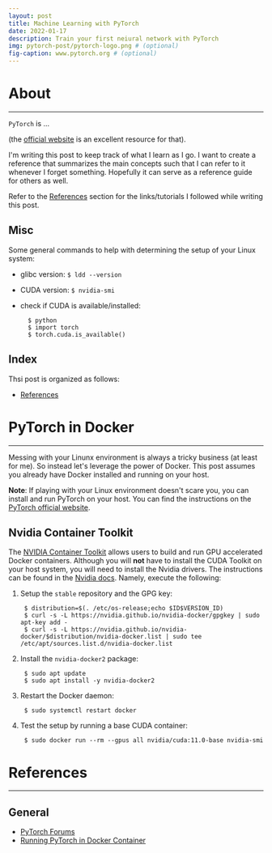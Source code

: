 ```yaml
---
layout: post
title: Machine Learning with PyTorch
date: 2022-01-17
description: Train your first neiural network with PyTorch
img: pytorch-post/pytorch-logo.png # (optional)
fig-caption: www.pytorch.org # (optional)
---
```


<!-- TODO: update the pytorch logo for a better one -->

# About <a id="headerlink" name="pytorch-about" href="#pytorch-about" title="Permalink to this headline"></a>
------------------

<!-- TODO: finish the about section -->

`PyTorch` is ...

(the [official website](https://pytorch.org/) is an excellent resource for
that).

I'm writing this post to keep track of what I learn as I go. I want to create a
reference that summarizes the main concepts such that I can refer to it whenever
I forget something. Hopefully it can serve as a reference guide for others as
well.

<!-- There is no better way to -->
<!-- learn how to use this software than by playing with it. -->

Refer to the [References](#pytorch-referneces) section for the links/tutorials I
followed while writing this post.

## Misc <a id="headerlink" name="pytorch-misc-commands" href="#pytorch-misc-commands" title="Permalink to this headline"></a>

<!-- See: https://www.tablesgenerator.com/markdown_tables -->

Some general commands to help with determining the setup of your Linux system:

* glibc version: `$ ldd --version`
* CUDA version: `$ nvidia-smi`
* check if CUDA is available/installed:

        $ python
        $ import torch
        $ torch.cuda.is_available()

## Index <a id="headerlink" name="pytorch-index" href="#pytorch-index" title="Permalink to this headline"></a>

Thsi post is organized as follows:

* [References](#pytorch-references)

# PyTorch in Docker <a id="headerlink" name="pytorch-docker" href="#pytorch-docker" title="Permalink to this headline"></a>
------------------

Messing with your Linunx environment is always a tricky business (at least for
me). So instead let's leverage the power of Docker. This post assumes you
already have Docker installed and running on your host.

**Note**: If playing with your Linux environment doesn't scare you, you can
install and run PyTorch on your host. You can find the instructions on
the [PyTorch official website](https://pytorch.org/get-started/locally/).

## Nvidia Container Toolkit <a id="headerlink" name="nvidia-container-toolkit" href="#nvidia-container-toolkit" title="Permalink to this headline"></a>

The [NVIDIA Container Toolkit](https://github.com/NVIDIA/nvidia-docker) allows
users to build and run GPU accelerated Docker containers. Although you will
**not** have to install the CUDA Toolkit on your host system, you will need to
install the Nvidia drivers. The instructions can be found in
the
[Nvidia docs](https://docs.nvidia.com/datacenter/cloud-native/container-toolkit/install-guide.html#docker). Namely,
execute the following:

<!-- TODO: figure out why the txt doesn't wrap - thought I had figured that our -->
<!-- already -->

1. Setup the `stable` repository and the GPG key:

        $ distribution=$(. /etc/os-release;echo $ID$VERSION_ID)
        $ curl -s -L https://nvidia.github.io/nvidia-docker/gpgkey | sudo apt-key add -
        $ curl -s -L https://nvidia.github.io/nvidia-docker/$distribution/nvidia-docker.list | sudo tee /etc/apt/sources.list.d/nvidia-docker.list

2. Install the `nvidia-docker2` package:

        $ sudo apt update
        $ sudo apt install -y nvidia-docker2

3. Restart the Docker daemon:

        $ sudo systemctl restart docker

4. Test the setup by running a base CUDA container:

        $ sudo docker run --rm --gpus all nvidia/cuda:11.0-base nvidia-smi

# References <a id="headerlink" name="pytorch-references" href="#pytorch-references" title="Permalink to this headline"></a>
------------------

## General

<div class="ref-links">
<ul>

<li><a href="https://discuss.pytorch.org/" target="_blank">PyTorch
Forums</a></li>

<li><a
href="https://alvissalim.com/2020/05/16/running-pytorch-in-docker-container/"
target="_blank">Running PyTorch in Docker Container</a></li>

</ul>
</div>
